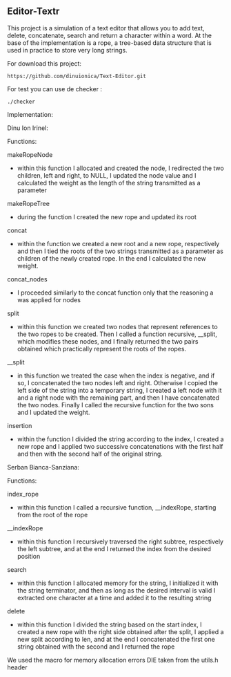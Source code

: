 
## Editor-Textr<br />

This project is a simulation of a text editor that allows you to add text, delete, concatenate, search 
and return a character within a word. At the base of the implementation is a rope, a tree-based data
structure that is used in practice to store very long strings.

For download this project:
```
https://github.com/dinuionica/Text-Editor.git
```
For test you can use de checker :<br />
```
./checker
```
Implementation:

Dinu Ion Irinel:

Functions:

makeRopeNode
- within this function I allocated and created the node, I redirected
the two children, left and right, to NULL, I updated the node value and I
calculated the weight as the length of the string transmitted as a parameter

makeRopeTree
- during the function I created the new rope and updated its root

concat
- within the function we created a new root and a new rope, respectively
and then I tied the roots of the two strings transmitted as a parameter
as children of the newly created rope. In the end I calculated the new weight.


concat_nodes
- I proceeded similarly to the concat function only that the reasoning a
was applied for nodes

split
- within this function we created two nodes that represent references
to the two ropes to be created. Then I called a function
recursive, __split, which modifies these nodes, and I finally returned
the two pairs obtained which practically represent the roots of the ropes.

__split
- in this function we treated the case when the index is negative,
and if so, I concatenated the two nodes left and right. Otherwise
I copied the left side of the string into a temporary string, I created
a left node with it and a right node with the remaining part, and then I have
concatenated the two nodes. Finally I called the recursive function for
the two sons and I updated the weight.



insertion
- within the function I divided the string according to the index, I created
a new rope and I applied two successive concatenations with the first half and
then with the second half of the original string.


Serban Bianca-Sanziana:


Functions:

index_rope
- within this function I called a recursive function, __indexRope,
starting from the root of the rope

__indexRope
- within this function I recursively traversed the right subtree, respectively
the left subtree, and at the end I returned the index from the desired position

search
- within this function I allocated memory for the string, I initialized it
with the string terminator, and then as long as the desired interval is valid I
extracted one character at a time and added it to the resulting string

delete
- within this function I divided the string based on the start index,
I created a new rope with the right side obtained after the split,
I applied a new split according to len, and at the end I concatenated the first one
string obtained with the second and I returned the rope

We used the macro for memory allocation errors DIE taken from the utils.h header
